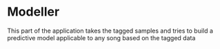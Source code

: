 # Modeller
This part of the application takes the tagged samples and tries to build a predictive model applicable to any song based on the tagged data
